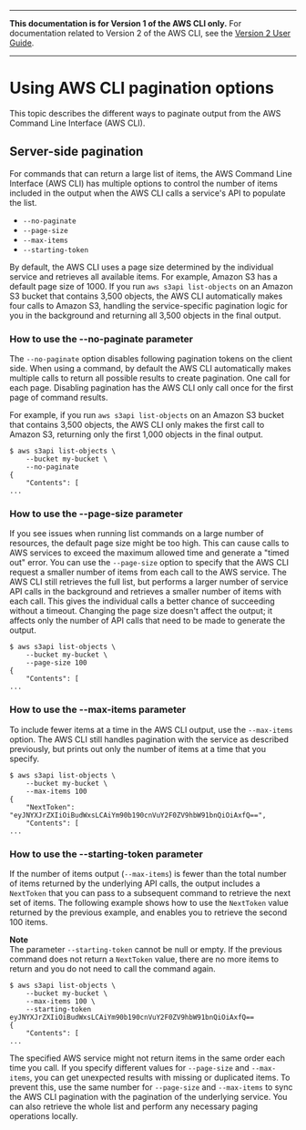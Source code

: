 --------

**This documentation is for Version 1 of the AWS CLI only\.** For documentation related to Version 2 of the AWS CLI, see the [Version 2 User Guide](https://docs.aws.amazon.com/cli/latest/userguide/)\.

--------

# Using AWS CLI pagination options<a name="cli-usage-pagination"></a>

This topic describes the different ways to paginate output from the AWS Command Line Interface \(AWS CLI\)\. 

## Server\-side pagination<a name="cli-usage-pagination-serverside"></a>

For commands that can return a large list of items, the AWS Command Line Interface \(AWS CLI\) has multiple options to control the number of items included in the output when the AWS CLI calls a service's API to populate the list\.
+ `--no-paginate`
+ `--page-size`
+ `--max-items`
+ `--starting-token`

By default, the AWS CLI uses a page size determined by the individual service and retrieves all available items\. For example, Amazon S3 has a default page size of 1000\. If you run `aws s3api list-objects` on an Amazon S3 bucket that contains 3,500 objects, the AWS CLI automatically makes four calls to Amazon S3, handling the service\-specific pagination logic for you in the background and returning all 3,500 objects in the final output\.

### How to use the \-\-no\-paginate parameter<a name="cli-usage-pagination-nopaginate"></a>

The `--no-paginate` option disables following pagination tokens on the client side\. When using a command, by default the AWS CLI automatically makes multiple calls to return all possible results to create pagination\. One call for each page\. Disabling pagination has the AWS CLI only call once for the first page of command results\. 

For example, if you run `aws s3api list-objects` on an Amazon S3 bucket that contains 3,500 objects, the AWS CLI only makes the first call to Amazon S3, returning only the first 1,000 objects in the final output\.

```
$ aws s3api list-objects \
    --bucket my-bucket \
    --no-paginate
{
    "Contents": [
...
```

### How to use the \-\-page\-size parameter<a name="cli-usage-pagination-pagesize"></a>

If you see issues when running list commands on a large number of resources, the default page size might be too high\. This can cause calls to AWS services to exceed the maximum allowed time and generate a "timed out" error\. You can use the `--page-size` option to specify that the AWS CLI request a smaller number of items from each call to the AWS service\. The AWS CLI still retrieves the full list, but performs a larger number of service API calls in the background and retrieves a smaller number of items with each call\. This gives the individual calls a better chance of succeeding without a timeout\. Changing the page size doesn't affect the output; it affects only the number of API calls that need to be made to generate the output\.

```
$ aws s3api list-objects \
    --bucket my-bucket \
    --page-size 100
{
    "Contents": [
...
```

### How to use the \-\-max\-items parameter<a name="cli-usage-pagination-maxitems"></a>

To include fewer items at a time in the AWS CLI output, use the `--max-items` option\. The AWS CLI still handles pagination with the service as described previously, but prints out only the number of items at a time that you specify\.

```
$ aws s3api list-objects \
    --bucket my-bucket \
    --max-items 100
{
    "NextToken": "eyJNYXJrZXIiOiBudWxsLCAiYm90b190cnVuY2F0ZV9hbW91bnQiOiAxfQ==",
    "Contents": [
...
```

### How to use the \-\-starting\-token parameter<a name="cli-usage-pagination-startingtoken"></a>

If the number of items output \(`--max-items`\) is fewer than the total number of items returned by the underlying API calls, the output includes a `NextToken` that you can pass to a subsequent command to retrieve the next set of items\. The following example shows how to use the `NextToken` value returned by the previous example, and enables you to retrieve the second 100 items\.

**Note**  
The parameter `--starting-token` cannot be null or empty\. If the previous command does not return a `NextToken` value, there are no more items to return and you do not need to call the command again\.

```
$ aws s3api list-objects \
    --bucket my-bucket \
    --max-items 100 \
    --starting-token eyJNYXJrZXIiOiBudWxsLCAiYm90b190cnVuY2F0ZV9hbW91bnQiOiAxfQ==
{
    "Contents": [
...
```

The specified AWS service might not return items in the same order each time you call\. If you specify different values for `--page-size` and `--max-items`, you can get unexpected results with missing or duplicated items\. To prevent this, use the same number for `--page-size` and `--max-items` to sync the AWS CLI pagination with the pagination of the underlying service\. You can also retrieve the whole list and perform any necessary paging operations locally\.